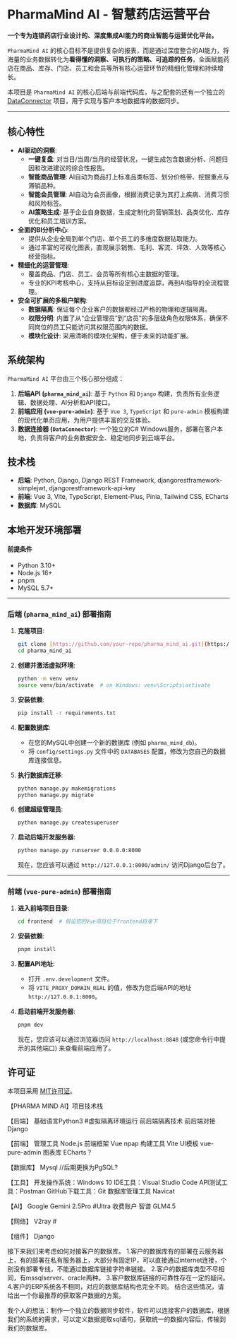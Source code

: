 # PharmaMind AI - 智慧药店运营平台

**一个专为连锁药店行业设计的、深度集成AI能力的商业智能与运营优化平台。**

`PharmaMind AI` 的核心目标不是提供复杂的报表，而是通过深度整合的AI能力，将海量的业务数据转化为**看得懂的洞察、可执行的策略、可追踪的任务**，全面赋能药店在商品、库存、门店、员工和会员等所有核心运营环节的精细化管理和持续增长。

本项目是 `PharmaMind AI` 的核心后端与前端代码库，与之配套的还有一个独立的 [DataConnector](https://github.com/your-repo/dataconnector) 项目，用于实现与客户本地数据库的数据同步。

---

## 核心特性

* **AI驱动的洞察**:
    * **一键复盘**: 对当日/当周/当月的经营状况，一键生成包含数据分析、问题归因和改进建议的综合性报告。
    * **智能商品管理**: AI自动为商品打上标准品类标签、划分价格带、挖掘重点与滞销品种。
    * **智能会员管理**: AI自动为会员画像，根据消费记录为其打上疾病、消费习惯和风险标签。
    * **AI策略生成**: 基于企业自身数据，生成定制化的营销策划、品类优化、库存优化和员工培训方案。
* **全面的BI分析中心**:
    * 提供从企业全局到单个门店、单个员工的多维度数据钻取能力。
    * 通过丰富的可视化图表，直观展示销售、毛利、客流、坪效、人效等核心经营指标。
* **精细化的运营管理**:
    * 覆盖商品、门店、员工、会员等所有核心主数据的管理。
    * 专业的KPI考核中心，支持从目标设定到进度追踪，再到AI指导的全流程管理。
* **安全可扩展的多租户架构**:
    * **数据隔离**: 保证每个企业客户的数据都经过严格的物理和逻辑隔离。
    * **权限分明**: 内置了从“企业管理员”到“店员”的多层级角色权限体系，确保不同岗位的员工只能访问其权限范围内的数据。
    * **模块化设计**: 采用清晰的模块化架构，便于未来的功能扩展。

## 系统架构

`PharmaMind AI` 平台由三个核心部分组成：

1.  **后端API (`pharma_mind_ai`)**: 基于 `Python` 和 `Django` 构建，负责所有业务逻辑、数据处理、AI分析和API接口。
2.  **前端应用 (`vue-pure-admin`)**: 基于 `Vue 3`, `TypeScript` 和 `pure-admin` 模板构建的现代化单页应用，为用户提供丰富的交互体验。
3.  **数据连接器 (`DataConnector`)**: 一个独立的C# Windows服务，部署在客户本地，负责将客户的业务数据安全、稳定地同步到云端平台。

## 技术栈

* **后端**: Python, Django, Django REST Framework, djangorestframework-simplejwt, djangorestframework-api-key
* **前端**: Vue 3, Vite, TypeScript, Element-Plus, Pinia, Tailwind CSS, ECharts
* **数据库**: MySQL

## 本地开发环境部署

#### **前提条件**

* Python 3.10+
* Node.js 16+
* pnpm
* MySQL 5.7+

---
### **后端 (`pharma_mind_ai`) 部署指南**

1.  **克隆项目**:
    ```bash
    git clone [https://github.com/your-repo/pharma_mind_ai.git](https://github.com/your-repo/pharma_mind_ai.git)
    cd pharma_mind_ai
    ```

2.  **创建并激活虚拟环境**:
    ```bash
    python -m venv venv
    source venv/bin/activate  # on Windows: venv\Scripts\activate
    ```

3.  **安装依赖**:
    ```bash
    pip install -r requirements.txt
    ```

4.  **配置数据库**:
    * 在您的MySQL中创建一个新的数据库 (例如 `pharma_mind_db`)。
    * 将 `config/settings.py` 文件中的 `DATABASES` 配置，修改为您自己的数据库连接信息。

5.  **执行数据库迁移**:
    ```bash
    python manage.py makemigrations
    python manage.py migrate
    ```

6.  **创建超级管理员**:
    ```bash
    python manage.py createsuperuser
    ```

7.  **启动后端开发服务器**:
    ```bash
    python manage.py runserver 0.0.0.0:8000
    ```
    现在，您应该可以通过 `http://127.0.0.1:8000/admin/` 访问Django后台了。

---
### **前端 (`vue-pure-admin`) 部署指南**

1.  **进入前端项目目录**:
    ```bash
    cd frontend  # 假设您的Vue项目位于frontend目录下
    ```

2.  **安装依赖**:
    ```bash
    pnpm install
    ```

3.  **配置API地址**:
    * 打开 `.env.development` 文件。
    * 将 `VITE_PROXY_DOMAIN_REAL` 的值，修改为您后端API的地址 `http://127.0.0.1:8000`。

4.  **启动前端开发服务器**:
    ```bash
    pnpm dev
    ```
    现在，您应该可以通过浏览器访问 `http://localhost:8848` (或您命令行中提示的其他端口) 来查看前端应用了。

## 许可证

本项目采用 [MIT许可证](https://opensource.org/licenses/MIT)。



【PHARMA MIND AI】项目技术栈


【后端】
基础语言Python3             #虚拟隔离环境运行
前后端隔离技术
前后端对接Django

【前端】
管理工具 Node.js
前端框架 Vue
npap
构建工具 Vite
UI模板 vue-pure-admin
图表库 ECharts？

【数据库】
Mysql //后期更换为PgSQL?

【工具】
开发操作系统：Windows 10
IDE工具：Visual Studio Code 
API测试工具：Postman 
GitHub下载工具：Git
数据库管理工具 Navicat

【AI】
Google Gemini 2.5Pro    #Ultra 收费账户
智谱 GLM4.5

【网络】
V2ray          #


【组件】
Django


接下来我们来考虑如何对接客户的数据库。
1.客户的数据库有的部署在云服务器上，有的部署在私有服务器上，大部分有固定IP，可以直接通过internet连接，个别没有部署专线，不能通过数据库链接字符串链接。
2.客户的数据库类型不尽相同，有mssqlserver、oracle两种。
3.客户数据库链接的可靠性存在一定的疑问。
4.客户的ERP系统各不相同，对应的数据库结构也完全不同。
结合这些情况，请给出一个你最推荐的获取客户数据的方案。

我个人的想法：制作一个独立的数据同步软件，软件可以连接客户的数据库，根据我们的系统的需求，可以定义数据提取sql语句，获取统一的数据内容后，传输到我们的数据库。
